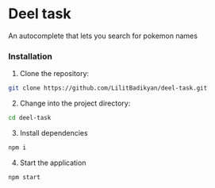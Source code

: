 # Deel task

An autocomplete that lets you search for pokemon names

### Installation

1. Clone the repository:
```sh
git clone https://github.com/LilitBadikyan/deel-task.git
```

2. Change into the project directory:
```sh
cd deel-task
```

3. Install dependencies 
```sh
npm i
```

4. Start the application
```sh
npm start
```